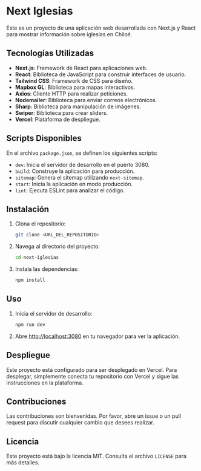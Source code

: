 # Next Iglesias

Este es un proyecto de una aplicación web desarrollada con Next.js y React para mostrar información sobre iglesias en Chiloé.

## Tecnologías Utilizadas

- **Next.js**: Framework de React para aplicaciones web.
- **React**: Biblioteca de JavaScript para construir interfaces de usuario.
- **Tailwind CSS**: Framework de CSS para diseño.
- **Mapbox GL**: Biblioteca para mapas interactivos.
- **Axios**: Cliente HTTP para realizar peticiones.
- **Nodemailer**: Biblioteca para enviar correos electrónicos.
- **Sharp**: Biblioteca para manipulación de imágenes.
- **Swiper**: Biblioteca para crear sliders.
- **Vercel**: Plataforma de despliegue.

## Scripts Disponibles

En el archivo `package.json`, se definen los siguientes scripts:

- `dev`: Inicia el servidor de desarrollo en el puerto 3080.
- `build`: Construye la aplicación para producción.
- `sitemap`: Genera el sitemap utilizando `next-sitemap`.
- `start`: Inicia la aplicación en modo producción.
- `lint`: Ejecuta ESLint para analizar el código.

## Instalación

1. Clona el repositorio:
    ```sh
    git clone <URL_DEL_REPOSITORIO>
    ```
2. Navega al directorio del proyecto:
    ```sh
    cd next-iglesias
    ```
3. Instala las dependencias:
    ```sh
    npm install
    ```

## Uso

1. Inicia el servidor de desarrollo:
    ```sh
    npm run dev
    ```
2. Abre [http://localhost:3080](http://localhost:3080) en tu navegador para ver la aplicación.

## Despliegue

Este proyecto está configurado para ser desplegado en Vercel. Para desplegar, simplemente conecta tu repositorio con Vercel y sigue las instrucciones en la plataforma.

## Contribuciones

Las contribuciones son bienvenidas. Por favor, abre un issue o un pull request para discutir cualquier cambio que desees realizar.

## Licencia

Este proyecto está bajo la licencia MIT. Consulta el archivo `LICENSE` para más detalles.